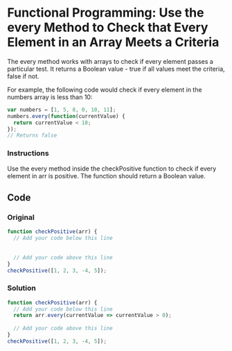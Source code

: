 # Functional Programming: Use the every Method to Check that Every Element in an Array Meets a Criteria

The every method works with arrays to check if every element passes a particular test. It returns a Boolean value - true if all values meet the criteria, false if not.

For example, the following code would check if every element in the numbers array is less than 10:

```javascript
var numbers = [1, 5, 8, 0, 10, 11];
numbers.every(function(currentValue) {
  return currentValue < 10;
});
// Returns false
```

### Instructions

Use the every method inside the checkPositive function to check if every element in arr is positive. The function should return a Boolean value.

## Code

### Original

```javascript
function checkPositive(arr) {
  // Add your code below this line
  
  
  // Add your code above this line
}
checkPositive([1, 2, 3, -4, 5]);
```

### Solution

```javascript
function checkPositive(arr) {
  // Add your code below this line
  return arr.every(currentValue => currentValue > 0);
   
  // Add your code above this line
}
checkPositive([1, 2, 3, -4, 5]);
```
